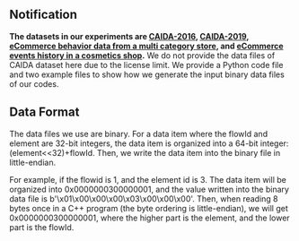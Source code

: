 ## **Notification**

**The datasets in our experiments are [CAIDA-2016](http://www.caida.org/data/passive/passive_2016_dataset.xml), [CAIDA-2019](http://www.caida.org/data/passive/passive_2019_dataset.xml), [eCommerce behavior data from a multi category store](https://www.kaggle.com/datasets/mkechinov/ecommerce-behavior-data-from-multi-category-store), and [eCommerce events history in a cosmetics shop](https://www.kaggle.com/datasets/mkechinov/ecommerce-events-history-in-cosmetics-shop).** We do not provide the data files of CAIDA dataset here due to the license limit. We provide a Python code file and two example files to show how we generate the input binary data files of our codes.

## **Data Format**

The data files we use are binary. For a data item where the flowId and element are 32-bit integers, the data item is organized into a 64-bit integer: (element<<32)+flowId. Then, we write the data item into the binary file in little-endian.

For example, if the flowid is 1, and the element id is 3. The data item will be organized into 0x0000000300000001, and the value written into the binary data file is b'\x01\x00\x00\x00\x03\x00\x00\x00'. Then, when reading 8 bytes once in a C++ program (the byte ordering is little-endian), we will get 0x0000000300000001, where the higher part is the element, and the lower part is the flowId.

